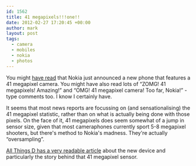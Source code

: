 ```yaml
---
id: 1562
title: 41 megapixels!!!one!!
date: 2012-02-27 17:20:45 +00:00
author: mark
layout: post
tags:
  - camera
  - mobiles
  - nokia
  - photos
---
```

You might [have read](http://www.bbc.co.uk/news/technology-17178014) that Nokia just announced a new phone that features a 41 megapixel camera. You might have also read lots of &#8220;ZOMG! 41 megapixels! Amazing!&#8221; and &#8220;OMG! 41 megapixel camera! Too far, Nokia!&#8221; -type comments too. I know I certainly have.

It seems that most news reports are focussing on (and sensationalising) the 41 megapixel statistic, rather than on what is actually being done with those pixels. On the face of it, 41 megapixels does seem somewhat of a jump in sensor size, given that most cameraphones currently sport 5-8 megapixel shooters, but there's method to Nokia's madness. They're actually &#8220;oversampling&#8221;.

[All Things D has a very readable article](http://allthingsd.com/20120227/the-inside-story-of-nokias-41-megapixel-camera-phone-five-years-in-the-making/) about the new device and particularly the story behind that 41 megapixel sensor.

